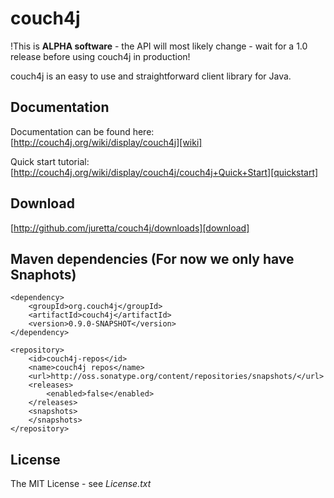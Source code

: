 couch4j
=======

!This is **ALPHA software** - the API will most likely change - wait for a 1.0 release before using couch4j in production!

couch4j is an easy to use and straightforward client library for Java.

Documentation
-------------

Documentation can be found here:  
[http://couch4j.org/wiki/display/couch4j][wiki]

Quick start tutorial:  
[http://couch4j.org/wiki/display/couch4j/couch4j+Quick+Start][quickstart]

Download
--------

[http://github.com/juretta/couch4j/downloads][download]


Maven dependencies (For now we only have Snaphots)
--------------------------------------------------

	<dependency>
    	<groupId>org.couch4j</groupId>
    	<artifactId>couch4j</artifactId>
    	<version>0.9.0-SNAPSHOT</version>
	</dependency>
	
	<repository>
	    <id>couch4j-repos</id>
	    <name>couch4j repos</name>
	    <url>http://oss.sonatype.org/content/repositories/snapshots/</url>
	    <releases>
	        <enabled>false</enabled>
	    </releases>
	    <snapshots>
	    </snapshots>
	</repository>
	
License
-------

The MIT License - see *License.txt*


[wiki]: http://couch4j.org/wiki/display/couch4j  "couch4j documentation"
[quickstart]: http://couch4j.org/wiki/display/couch4j/couch4j+Quick+Start "5 minute quickstart"
[download]: http://github.com/juretta/couch4j/downloads "Downloads"